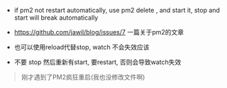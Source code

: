 * if pm2 not restart automatically, use pm2 delete , and start it, stop and start will break automatically


* https://github.com/jawil/blog/issues/7 一篇关于pm2的文章

* 也可以使用reload代替stop, watch 不会失效应该

* 不要 stop 然后重新有start, 要restart, 否则会导致watch失效

> 刚才遇到了PM2疯狂重启(我也没修改文件啊)